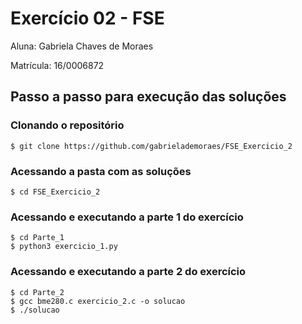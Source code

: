 # Exercício 02 - FSE

Aluna: Gabriela Chaves de Moraes

Matrícula: 16/0006872

## Passo a passo para execução das soluções

### Clonando o repositório
```
$ git clone https://github.com/gabrielademoraes/FSE_Exercicio_2
```
### Acessando a pasta com as soluções

```
$ cd FSE_Exercicio_2
```
### Acessando e executando a parte 1 do exercício

```
$ cd Parte_1
$ python3 exercicio_1.py
```

### Acessando e executando a parte 2 do exercício

```
$ cd Parte_2
$ gcc bme280.c exercicio_2.c -o solucao
$ ./solucao
```
